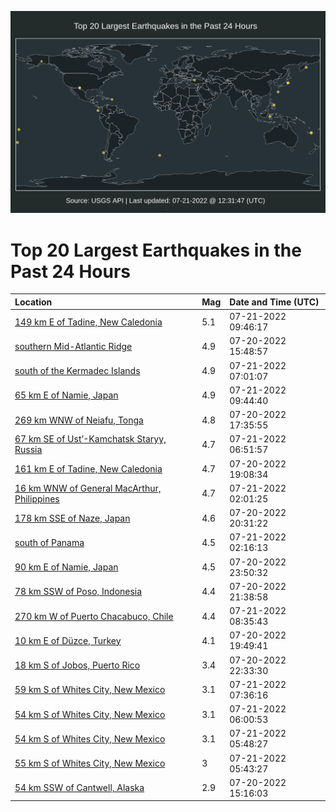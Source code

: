 ![Map](./map.png)

# Top 20 Largest Earthquakes in the Past 24 Hours

| Location | Mag | Date and Time (UTC) |
|:---|:---|:---|
| [149 km E of Tadine, New Caledonia](https://earthquake.usgs.gov/earthquakes/eventpage/us7000hscu) | 5.1 | 07-21-2022 09:46:17 |
| [southern Mid-Atlantic Ridge](https://earthquake.usgs.gov/earthquakes/eventpage/us7000hs5b) | 4.9 | 07-20-2022 15:48:57 |
| [south of the Kermadec Islands](https://earthquake.usgs.gov/earthquakes/eventpage/us7000hscd) | 4.9 | 07-21-2022 07:01:07 |
| [65 km E of Namie, Japan](https://earthquake.usgs.gov/earthquakes/eventpage/us7000hsct) | 4.9 | 07-21-2022 09:44:40 |
| [269 km WNW of Neiafu, Tonga](https://earthquake.usgs.gov/earthquakes/eventpage/us7000hs61) | 4.8 | 07-20-2022 17:35:55 |
| [67 km SE of Ust’-Kamchatsk Staryy, Russia](https://earthquake.usgs.gov/earthquakes/eventpage/us7000hsbv) | 4.7 | 07-21-2022 06:51:57 |
| [161 km E of Tadine, New Caledonia](https://earthquake.usgs.gov/earthquakes/eventpage/us7000hs6r) | 4.7 | 07-20-2022 19:08:34 |
| [16 km WNW of General MacArthur, Philippines](https://earthquake.usgs.gov/earthquakes/eventpage/us7000hsan) | 4.7 | 07-21-2022 02:01:25 |
| [178 km SSE of Naze, Japan](https://earthquake.usgs.gov/earthquakes/eventpage/us7000hs83) | 4.6 | 07-20-2022 20:31:22 |
| [south of Panama](https://earthquake.usgs.gov/earthquakes/eventpage/us7000hsak) | 4.5 | 07-21-2022 02:16:13 |
| [90 km E of Namie, Japan](https://earthquake.usgs.gov/earthquakes/eventpage/us7000hs9t) | 4.5 | 07-20-2022 23:50:32 |
| [78 km SSW of Poso, Indonesia](https://earthquake.usgs.gov/earthquakes/eventpage/us7000hs8l) | 4.4 | 07-20-2022 21:38:58 |
| [270 km W of Puerto Chacabuco, Chile](https://earthquake.usgs.gov/earthquakes/eventpage/us7000hscc) | 4.4 | 07-21-2022 08:35:43 |
| [10 km E of Düzce, Turkey](https://earthquake.usgs.gov/earthquakes/eventpage/us7000hs6v) | 4.1 | 07-20-2022 19:49:41 |
| [18 km S of Jobos, Puerto Rico](https://earthquake.usgs.gov/earthquakes/eventpage/pr71360453) | 3.4 | 07-20-2022 22:33:30 |
| [59 km S of Whites City, New Mexico](https://earthquake.usgs.gov/earthquakes/eventpage/us7000hsc1) | 3.1 | 07-21-2022 07:36:16 |
| [54 km S of Whites City, New Mexico](https://earthquake.usgs.gov/earthquakes/eventpage/tx2022odsa) | 3.1 | 07-21-2022 06:00:53 |
| [54 km S of Whites City, New Mexico](https://earthquake.usgs.gov/earthquakes/eventpage/tx2022odrp) | 3.1 | 07-21-2022 05:48:27 |
| [55 km S of Whites City, New Mexico](https://earthquake.usgs.gov/earthquakes/eventpage/tx2022odrm) | 3 | 07-21-2022 05:43:27 |
| [54 km SSW of Cantwell, Alaska](https://earthquake.usgs.gov/earthquakes/eventpage/ak02298o1p1g) | 2.9 | 07-20-2022 15:16:03 |
